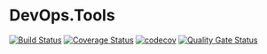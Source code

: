 # DevOps.Tools

[![Build Status](https://dev.azure.com/kritikos/DotNet%20Libaries/_apis/build/status/kritikos-io.DevOps.Tools?repoName=kritikos-io%2FDevOps.Tools&branchName=master)](https://dev.azure.com/kritikos/DotNet%20Libaries/_build/latest?definitionId=19&repoName=kritikos-io%2FDevOps.Tools&branchName=master)
[![Coverage Status](https://coveralls.io/repos/github/kritikos-io/DevOps.Tools/badge.svg?branch=master)](https://coveralls.io/github/kritikos-io/DevOps.Tools?branch=master)
[![codecov](https://codecov.io/gh/kritikos-io/DevOps.Tools/branch/master/graph/badge.svg?token=7JHRSL57GF)](https://codecov.io/gh/kritikos-io/DevOps.Tools)
[![Quality Gate Status](https://sonarcloud.io/api/project_badges/measure?project=kritikos-io_DevOps.Tools&metric=alert_status)](https://sonarcloud.io/dashboard?id=kritikos-io_DevOps.Tools)
